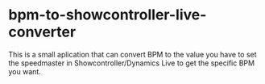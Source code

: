 # bpm-to-showcontroller-live-converter

This is a small aplication that can convert BPM to the value you have to set the speedmaster in Showcontroller/Dynamics Live to get the specific BPM you want.
